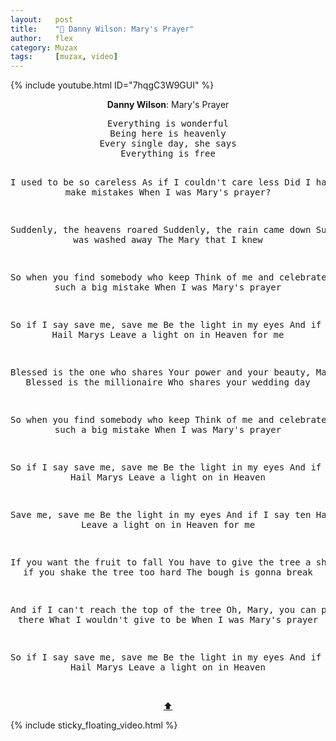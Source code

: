 ```yaml
---
layout:   post
title:    "🎵 Danny Wilson: Mary's Prayer"
author:   flex
category: Muzax
tags:     [muzax, video]
---
```


{% include youtube.html ID="7hqgC3W9GUI" %}

<!-- break -->

<a id="top"></a>
<div id="lyrics"><div class="lyricsheader"><p><center><b>Danny Wilson</b>: Mary's Prayer</center></p></div>

<center><pre>
Everything is wonderful
Being here is heavenly
Every single day, she says
Everything is free

I used to be so careless
As if I couldn't care less
Did I have to make mistakes
When I was Mary's prayer?

Suddenly, the heavens roared
Suddenly, the rain came down
Suddenly was washed away
The Mary that I knew

So when you find somebody who keep
Think of me and celebrate
I made such a big mistake
When I was Mary's prayer

So if I say save me, save me
Be the light in my eyes
And if I say ten Hail Marys
Leave a light on in Heaven for me

Blessed is the one who shares
Your power and your beauty, Mary
Blessed is the millionaire
Who shares your wedding day

So when you find somebody who keep
Think of me and celebrate
I made such a big mistake
When I was Mary's prayer

So if I say save me, save me
Be the light in my eyes
And if I say ten Hail Marys
Leave a light on in Heaven

Save me, save me
Be the light in my eyes
And if I say ten Hail Marys
Leave a light on in Heaven for me

If you want the fruit to fall
You have to give the tree a shake
But if you shake the tree too hard
The bough is gonna break

And if I can't reach the top of the tree
Oh, Mary, you can pull me up there
What I wouldn't give to be
When I was Mary's prayer

So if I say save me, save me
Be the light in my eyes
And if I say ten Hail Marys
Leave a light on in Heaven
</pre><br><a href="#top">⬆</a></center></div>

<div class="sticky_floating_video"></div>
{% include sticky_floating_video.html %}